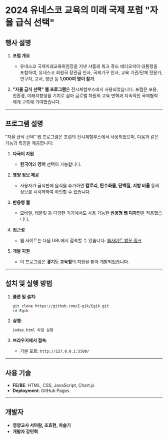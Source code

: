 # 2024 유네스코 교육의 미래 국제 포럼 "자율 급식 선택"

## 행사 설명
1. **포럼 개요**
   - 유네스코 국제미래교육위원장을 지낸 샤흘레 워크 쥬드 에티오피아 대통령을 포함하여, 유네스코 회원국 장관급 인사, 국제기구 인사, 교육 기관/단체 전문가, 연구자, 교사, 청년 등 **1,000여 명이 참가**.

2. **"자율 급식 선택" 웹 프로그램**은 전시체험부스에서 사용되었습니다. 포럼은 포용, 친환경, 미래지향성을 기치로 삼아 글로벌 차원의 교육 변혁과 지속적인 국제협력 체계 구축에 기여했습니다.

---

## 프로그램 설명

"자율 급식 선택" 웹 프로그램은 포럼의 전시체험부스에서 사용되었으며, 다음과 같은 기능과 특징을 제공합니다:

1. **다국어 지원**
   - **한국어**와 **영어** 선택이 가능합니다.

2. **영양 정보 제공**
   - 사용자가 급식판에 음식을 추가하면 **칼로리, 탄수화물, 단백질, 지방 비율** 등의 정보를 시각화하여 확인할 수 있습니다.

3. **반응형 웹**
   - 모바일, 태블릿 등 다양한 기기에서도 사용 가능한 **반응형 웹 디자인**을 적용했습니다.

4. **접근성**
   - 웹 사이트는 다음 URL에서 접속할 수 있습니다: [웹사이트 방문 링크](https://e-gik.github.io/Egik/)

5. **개발 지원**
   - 이 프로그램은 **경기도 교육청**의 지원을 받아 개발되었습니다.

---

## 설치 및 실행 방법

1. **클론 및 설치**:
   ```bash
   git clone https://github.com/E-gik/Egik.git
   cd Egik
   ```

2. **실행**:
   ```bash
   index.html 파일 실행
   ```

3. **브라우저에서 접속**:
   - 기본 포트: `http://127.0.0.1:5500/`

---

## 사용 기술

- **FE/BE**: HTML, CSS, JavaScript, Chart.js
- **Deployment**: GitHub Pages


---

## 개발자

- **영양교사 서아람, 조효현, 차슬기**
- **개발자 강민혁**
